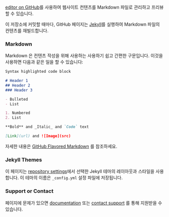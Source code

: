### 

[editor on GitHub](https://github.com/GCGenome-LIMS/gcgenome-lims.github.io/edit/master/README.md)를 사용하여 웹사이트 컨텐츠를 Markdown 파일로 관리하고 프리뷰할 수 있습니다.

이 저장소에 커밋할 때마다, GitHub 페이지는 [Jekyll](https://jekyllrb.com/)를 실행하여 Markdown 파일의 컨텐츠를 재빌드합니다.

### Markdown

Markdown 은 컨텐츠 작성을 위해 사용하는 사용하기 쉽고 간편한 구문입니다. 이것을 사용하면 다음과 같은 일을 할 수 있습니다:

```markdown
Syntax highlighted code block

# Header 1
## Header 2
### Header 3

- Bulleted
- List

1. Numbered
2. List

**Bold** and _Italic_ and `Code` text

[Link](url) and ![Image](src)
```

자세한 내용은 [GitHub Flavored Markdown](https://guides.github.com/features/mastering-markdown/) 를 참조하세요.

### Jekyll Themes

이 페이지는 [repository settings](https://github.com/GCGenome-LIMS/gcgenome-lims.github.io/settings)에서 선택한 Jekyll 테마의 레이아웃과 스타일을 사용합니다. 이 테마의 이름은 `_config.yml` 설정 파일에 저장됩니다.

### Support or Contact

페이지에 문제가 있으면 [documentation](https://docs.github.com/categories/github-pages-basics/) 또는 [contact support](https://github.com/contact) 를 통해 지원받을 수 있습니다.
